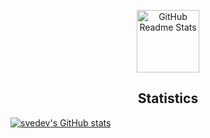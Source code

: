 <p align="center">
 <img width="100px" src="https://res.cloudinary.com/anuraghazra/image/upload/v1594908242/logo_ccswme.svg" align="center" alt="GitHub Readme Stats" />
 <h2 align="center">Statistics</h2>
</p>

[![svedev's GitHub stats](https://svedev0-r1isd4fx0-svedev0s-projects.vercel.app/api?username=svedev0&theme=transparent)](https://github.com/anuraghazra/github-readme-stats)
